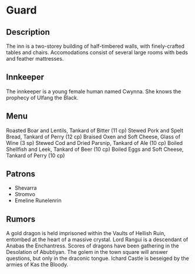 # Guard

## Description	
The inn is a two-storey building of half-timbered walls, with finely-crafted tables and chairs. Accomodations consist of several large rooms with beds and feather mattresses.

## Innkeeper	
The innkeeper is a young female human named Cwynna. She knows the prophecy of Ulfang the Black.

## Menu	
Roasted Boar and Lentils, Tankard of Bitter (11 cp)
Stewed Pork and Spelt Bread, Tankard of Perry (12 cp)
Braised Oxen and Soft Cheese, Glass of Wine (3 sp)
Stewed Cod and Dried Parsnip, Tankard of Ale (10 cp)
Boiled Shellfish and Leek, Tankard of Beer (10 cp)
Boiled Eggs and Soft Cheese, Tankard of Perry (10 cp)

## Patrons	
- Shevarra
- Stromvo
- Emeline Runelenrin

## Rumors	
A gold dragon is held imprisoned within the Vaults of Hellish Ruin, entombed at the heart of a massive crystal.
Lord Rangui is a descendant of Anabas the Enchantress.
Scores of dragons have been gathering in the Desolation of Abubtiyan.
The golem in the town square will answer questions, but only in the draconic tongue.
Ichard Castle is beseiged by the armies of Kas the Bloody.
